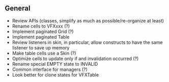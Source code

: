 ## General

- Review APIs (classes, simplify as much as possible/re-organize at least)
- Rename cells to VFXxxx (?)
- Implement paginated Grid (?)
- Implement paginated Table
- Review listeners in skin, in particular, allow constructs to have the same listener to save up memory
- Make table cells use a Skin (?)
- Optimize cells to update only if and invalidation occurred (?)
- Rename special EMPTY state to INVALID
- Common interface for managers (?)
- Look better for clone states for VFXTable